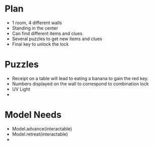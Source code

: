 # Plan
- 1 room, 4 different walls
- Standing in the center
- Can find different items and clues
- Several puzzles to get new items and clues
- Final key to unlock the lock 

# Puzzles
- Receipt on a table will lead to eating a banana to gain the red key.
- Numbers displayed on the wall to correspond to combination lock
- UV Light
- 
# Model Needs
- Model.advance(interactable)
- Model.retreat(interactable)
- 